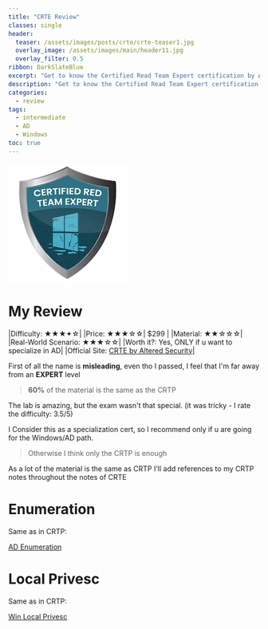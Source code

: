 ```yaml
---
title: "CRTE Review"
classes: single
header:  
  teaser: /assets/images/posts/crte/crte-teaser1.jpg
  overlay_image: /assets/images/main/header11.jpg
  overlay_filter: 0.5
ribbon: DarkSlateBlue
excerpt: "Get to know the Certified Read Team Expert certification by Altered Security"
description: "Get to know the Certified Read Team Expert certification by Altered Security"
categories:
  - review
tags:
  - intermediate
  - AD
  - Windows 
toc: true
---
```


![Alt text](/assets/images/certs/CRTE.png)

# My Review

|Difficulty: ★★★✦☆|
|Price: ★★★☆☆| $299 |
|Material: ★★☆☆☆|
|Real-World Scenario: ★★★☆☆|
|Worth it?: Yes, ONLY if u want to specialize in AD|
|Official Site: [CRTE by Altered Security](https://www.alteredsecurity.com/redteamlab)|

First of all the name is **misleading**, even tho I passed, I feel that I'm far away from an **EXPERT** level

> **60%** of the material is the same as the CRTP

The lab is amazing, but the exam wasn't that special. (it was tricky - I rate the difficulty: 3.5/5)


I Consider this as a specialization cert, so I recommend only if u are going for the Windows/AD path. 

> Otherwise I think only the CRTP is enough


As a lot of the material is the same as CRTP I'll add references to my CRTP notes throughout the notes of CRTE


# Enumeration

Same as in CRTP:

[AD Enumeration](https://johnermac.github.io/notes/crtp/enum/)

# Local Privesc

Same as in CRTP:

[Win Local Privesc](https://johnermac.github.io/notes/crtp/winprivesc/)
